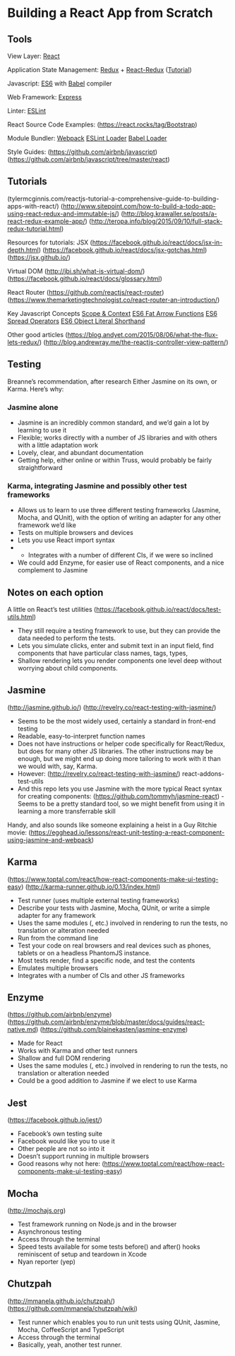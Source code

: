 # Building a React App from Scratch

## Tools

View Layer: [React](https://facebook.github.io/react/)

Application State Management: [Redux](http://redux.js.org/) + [React-Redux](https://github.com/reactjs/react-redux) ([Tutorial](https://egghead.io/lessons/javascript-redux-the-single-immutable-state-tree))

Javascript: [ES6](https://leanpub.com/understandinges6/read) with [Babel](http://babeljs.io/) compiler

Web Framework: [Express](http://expressjs.com/)

Linter: [ESLint](https://github.com/eslint/eslint)

React Source Code Examples:
(https://react.rocks/tag/Bootstrap)

Module Bundler: [Webpack](https://webpack.github.io/)
[ESLint Loader](https://github.com/MoOx/eslint-loader)
[Babel Loader](https://github.com/babel/babel-loader)

Style Guides:
(https://github.com/airbnb/javascript)
(https://github.com/airbnb/javascript/tree/master/react)


## Tutorials

(tylermcginnis.com/reactjs-tutorial-a-comprehensive-guide-to-building-apps-with-react/)
(http://www.sitepoint.com/how-to-build-a-todo-app-using-react-redux-and-immutable-js/)
(http://blog.krawaller.se/posts/a-react-redux-example-app/)
(http://teropa.info/blog/2015/09/10/full-stack-redux-tutorial.html)

Resources for tutorials:
JSX
(https://facebook.github.io/react/docs/jsx-in-depth.html)
(https://facebook.github.io/react/docs/jsx-gotchas.html) 
(https://jsx.github.io/)

Virtual DOM
(http://jbi.sh/what-is-virtual-dom/) 
(https://facebook.github.io/react/docs/glossary.html)

React Router
(https://github.com/reactjs/react-router)
(https://www.themarketingtechnologist.co/react-router-an-introduction/)

Key Javascript Concepts
[Scope & Context](http://ryanmorr.com/understanding-scope-and-context-in-javascript/)
[ES6 Fat Arrow Functions](https://strongloop.com/strongblog/an-introduction-to-javascript-es6-arrow-functions/)
[ES6 Spread Operators](http://www.datchley.name/es6-rest-spread-defaults-and-destructuring/)
[ES6 Object Literal Shorthand](http://www.benmvp.com/learning-es6-enhanced-object-literals/)

Other good articles
(https://blog.andyet.com/2015/08/06/what-the-flux-lets-redux/)
(http://blog.andrewray.me/the-reactjs-controller-view-pattern/)




## Testing

Breanne’s recommendation, after research
Either Jasmine on its own, or Karma. Here’s why: 

### Jasmine alone
- Jasmine is an incredibly common standard, and we’d gain a lot by learning to use it
- Flexible; works directly with a number of JS libraries and with others with a little adaptation work
- Lovely, clear, and abundant documentation
- Getting help, either online or within Truss, would probably be fairly straightforward

### Karma, integrating Jasmine and possibly other test frameworks
- Allows us to learn to use three different testing frameworks (Jasmine, Mocha, and QUnit), with the option of writing an adapter for any other framework we’d like
- Tests on multiple browsers and devices
- Lets you use React import syntax
- - Integrates with a number of different CIs, if we were so inclined
- We could add Enzyme, for easier use of React components, and a nice complement to Jasmine

## Notes on each option
A little on React’s test utilities
(https://facebook.github.io/react/docs/test-utils.html)
- They still require a testing framework to use, but they can provide the data needed to perform the tests.
- Lets you simulate clicks, enter and submit text in an input field, find components that have particular class names, tags,  types, 
- Shallow rendering lets you render components one level deep without worrying about child components. 

## Jasmine
(http://jasmine.github.io/)
(http://revelry.co/react-testing-with-jasmine/) 
- Seems to be the most widely used, certainly a standard in front-end testing
- Readable, easy-to-interpret function names
- Does not have instructions or helper code specifically for React/Redux, but does for many other JS libraries. The other instructions may be enough, but we might end up doing more tailoring to work with it than we would with, say, Karma. 
- However: (http://revelry.co/react-testing-with-jasmine/) react-addons-test-utils
- And this repo lets you use Jasmine with the more typical React syntax for creating components: (https://github.com/tommyh/jasmine-react) 
-Seems to be a pretty standard tool, so we might benefit from using it in learning a more transferrable skill

Handy, and also sounds like someone explaining a heist in a Guy Ritchie movie: (https://egghead.io/lessons/react-unit-testing-a-react-component-using-jasmine-and-webpack)

## Karma
(https://www.toptal.com/react/how-react-components-make-ui-testing-easy)
(http://karma-runner.github.io/0.13/index.html) 
- Test runner (uses multiple external testing frameworks)
- Describe your tests with Jasmine, Mocha, QUnit, or write a simple adapter for any framework
- Uses the same modules (<TodoList />, etc.) involved in rendering to run the tests, no translation or alteration needed
- Run from the command line
- Test your code on real browsers and real devices such as phones, tablets or on a headless PhantomJS instance.
- Most tests render, find a specific node, and test the contents
- Emulates multiple browsers
- Integrates with a number of CIs and other JS frameworks

## Enzyme
(https://github.com/airbnb/enzyme)
(https://github.com/airbnb/enzyme/blob/master/docs/guides/react-native.md)
(https://github.com/blainekasten/jasmine-enzyme)
- Made for React
- Works with Karma and other test runners
- Shallow and full DOM rendering
- Uses the same modules (<TodoList />, etc.) involved in rendering to run the tests, no translation or alteration needed
- Could be a good addition to Jasmine if we elect to use Karma

## Jest
(https://facebook.github.io/jest/) 
- Facebook’s own testing suite
- Facebook would like you to use it
- Other people are not so into it
- Doesn’t support running in multiple browsers
- Good reasons why not here: (https://www.toptal.com/react/how-react-components-make-ui-testing-easy)

## Mocha
(http://mochajs.org)
- Test framework running on Node.js and in the browser
- Asynchronous testing
- Access through the terminal
- Speed tests available for some tests
before() and after() hooks reminiscent of setup and teardown in Xcode
- Nyan reporter (yep)

## Chutzpah
(http://mmanela.github.io/chutzpah/)
(https://github.com/mmanela/chutzpah/wiki) 
- Test runner which enables you to run unit tests using QUnit, Jasmine, Mocha, CoffeeScript and TypeScript
- Access through the terminal
- Basically, yeah, another test runner. 
